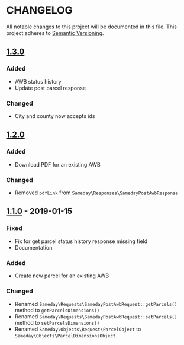 # CHANGELOG

All notable changes to this project will be documented in this file.
This project adheres to [Semantic Versioning](http://semver.org/).


## [1.3.0](https://github.com/sameday-courier/php-sdk/compare/1.2.0...1.3.0)

### Added

- AWB status history
- Update post parcel response

### Changed

- City and county now accepts ids

## [1.2.0](https://github.com/sameday-courier/php-sdk/compare/1.1.0...1.2.0)

### Added

- Download PDF for an existing AWB

### Changed

- Removed `pdfLink` from `Sameday\Responses\SamedayPostAwbResponse`

## [1.1.0](https://github.com/sameday-courier/php-sdk/compare/1.0.0...1.1.0) - 2019-01-15

### Fixed

- Fix for get parcel status history response missing field
- Documentation

### Added

- Create new parcel for an existing AWB

### Changed

- Renamed `Sameday\Requests\SamedayPostAwbRequest::getParcels()` method to `getParcelsDimensions()`
- Renamed `Sameday\Requests\SamedayPostAwbRequest::setParcels()` method to `setParcelsDimensions()`
- Renamed `Sameday\Objects\Request\ParcelObject` to `Sameday\Objects\ParcelDimensionsObject`
